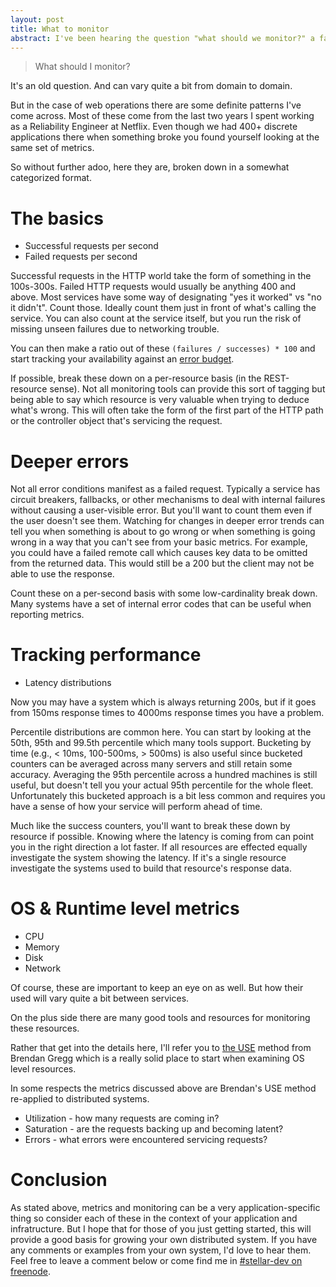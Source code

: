 ```yaml
---
layout: post
title: What to monitor
abstract: I've been hearing the question "what should we monitor?" a fair bit around the Stellar Development Foundation dev floor. So here's my answer in a place where everyone can benefit.
---
```


> What should I monitor?

It's an old question.
And can vary quite a bit from domain to domain.

But in the case of web operations
there are some definite patterns I've come across.
Most of these come from the last two years I spent working as a Reliability Engineer at Netflix.
Even though we had 400+ discrete applications there
when something broke you found yourself looking at the same set of metrics.

So without further adoo, here they are,
broken down in a somewhat categorized format.

# The basics

* Successful requests per second
* Failed requests per second

Successful requests in the HTTP world take the form of something in the 100s-300s. Failed HTTP requests would usually be anything 400 and above.
Most services have some way of designating "yes it worked" vs "no it didn't".
Count those.
Ideally count them just in front of what's calling the service.
You can also count at the service itself,
but you run the risk of missing unseen failures due to networking trouble.

You can then make a ratio out of these `(failures / successes) * 100`
and start tracking your availability against an [error budget](http://www.site-reliability-engineering.info/).

If possible, break these down on a per-resource basis (in the REST-resource sense).
Not all monitoring tools can provide this sort of tagging
but being able to say which resource is very valuable when trying to deduce what's wrong.
This will often take the form of the first part of the HTTP path
or the controller object that's servicing the request.

# Deeper errors

Not all error conditions manifest as a failed request.
Typically a service has circuit breakers, fallbacks,
or other mechanisms to deal with internal failures
without causing a user-visible error.
But you'll want to count them even if the user doesn't see them.
Watching for changes in deeper error trends can tell you
when something is about to go wrong
or when something is going wrong in a way that you can't see from your basic metrics.
For example, you could have a failed remote call which causes key data to be omitted from the returned data.
This would still be a 200 but the client may not be able to use the response.

Count these on a per-second basis with some low-cardinality break down.
Many systems have a set of internal error codes that can be useful when reporting metrics.

# Tracking performance

* Latency distributions

Now you may have a system which is always returning 200s,
but if it goes from 150ms response times to 4000ms response times
you have a problem.

Percentile distributions are common here.
You can start by looking at the 50th, 95th and 99.5th percentile
which many tools support.
Bucketing by time
(e.g., < 10ms, 100-500ms, > 500ms)
is also useful since bucketed counters can be averaged across many servers and still retain some accuracy.
Averaging the 95th percentile across a hundred machines is still useful,
but doesn't tell you your actual 95th percentile for the whole fleet.
Unfortunately this bucketed approach is a bit less common
and requires you have a sense of how your service will perform ahead of time.

Much like the success counters,
you'll want to break these down by resource if possible.
Knowing where the latency is coming from can point you in the right direction a lot faster.
If all resources are effected equally
investigate the system showing the latency.
If it's a single resource
investigate the systems used to build that resource's response data.

# OS & Runtime level metrics

* CPU
* Memory
* Disk
* Network

Of course, these are important to keep an eye on as well.
But how their used will vary quite a bit between services.

On the plus side there are many good tools and resources for monitoring these resources.

Rather that get into the details here,
I'll refer you to [the USE](http://www.brendangregg.com/usemethod.html) method from Brendan Gregg
which is a really solid place to start when examining OS level resources.

In some respects
the metrics discussed above
are Brendan's USE method re-applied to
distributed systems.

* Utilization - how many requests are coming in?
* Saturation - are the requests backing up and becoming latent?
* Errors - what errors were encountered servicing requests?

# Conclusion

As stated above,
metrics and monitoring can be a very application-specific thing
so consider each of these in the context of your application and infratructure.
But I hope that for those of you just getting started,
this will provide a good basis for growing your own distributed system.
If you have any comments or examples from your own system,
I'd love to hear them.
Feel free to leave a comment below
or come find me in [#stellar-dev on freenode](irc://irc.freenode.net/#stellar-dev).
